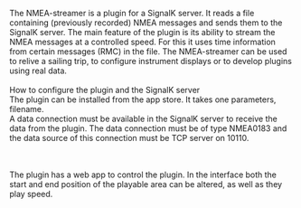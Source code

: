 The NMEA-streamer is a plugin for a SignalK server. It reads a file containing (previously recorded) NMEA messages and sends them to the SignalK server. The main feature of the plugin is its ability to stream the NMEA messages at a controlled speed. For this it uses time information from certain messages (RMC) in the file. The NMEA-streamer can be used to relive a sailing trip, to configure instrument displays or to develop plugins using real data.
<br><br>
How to configure the plugin and the SignalK server<br>
The plugin can be installed from the app store. It takes one parameters, filename.  <br>
A data connection must be available in the SignalK server to receive the data from the plugin. The data connection must be of type NMEA0183 and the data source of this connection must be TCP server on 10110.

<br><br>
The plugin has a web app to control the plugin. In the interface both the start and end position of the playable area can be altered, as well as they play speed. 
